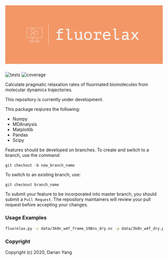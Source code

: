 ![fluorelax](docs/logo_crop.jpeg "fluorelax")
=================================
![tests](https://github.com/darianyang/fluorelax/actions/workflows/test.yml/badge.svg)
![coverage](docs/coverage.svg)

Calculate pragmatic relaxation rates of fluorinated biomolecules from molecular dynamics trajectories.

This repository is currently under development.

This package reqiures the following:
- Numpy
- MDAnalysis
- Matplotlib
- Pandas
- Scipy

Features should be developed on branches. To create and switch to a branch, use the command:

`git checkout -b new_branch_name`

To switch to an existing branch, use:

`git checkout branch_name`

To submit your feature to be incorporated into master branch, you should submit a `Pull Request`. The repository maintainers will review your pull request before accepting your changes.


### Usage Examples
``` Bash
fluorelax.py -c data/3k0n_w4f_frame_198ns_dry.nc -p data/3k0n_w4f_dry.prmtop --sys w4f
```


### Copyright

Copyright (c) 2020, Darian Yang
